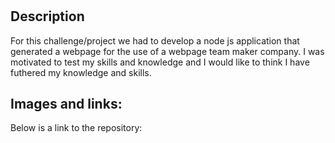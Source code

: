# <Site Generator>

## Description

For this challenge/project we had to develop a node js application that generated a webpage for the use of a webpage team maker company. I was motivated to test my skills and knowledge and I would like to think I have futhered my knowledge and skills.

## Images and links:

Below is a link to the repository:
